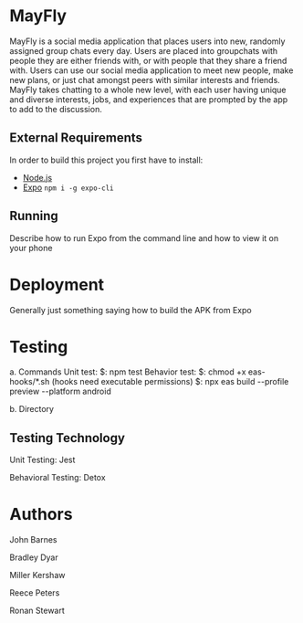 # MayFly

MayFly is a social media application that places users into new, randomly assigned group chats every day. Users are placed into groupchats with people they are either friends with, or with people that they share a friend with. Users can use our social media application to meet new people, make new plans, or just chat amongst peers with similar interests and friends. MayFly takes chatting to a whole new level, with each user having unique and diverse interests, jobs, and experiences that are prompted by the app to add to the discussion.

## External Requirements

In order to build this project you first have to install:

* [Node.js](https://nodejs.org/en/)
* [Expo](https://expo.dev/)
`npm i -g expo-cli`

## Running

Describe how to run Expo from the command line and how to view it on your phone

# Deployment

Generally just something saying how to build the APK from Expo

# Testing

a. Commands
Unit test:     $: npm test
Behavior test: $: chmod +x eas-hooks/*.sh (hooks need executable permissions)
               $: npx eas build --profile preview --platform android

b. Directory

## Testing Technology

Unit Testing: Jest

Behavioral Testing: Detox

# Authors

John Barnes

Bradley Dyar

Miller Kershaw 

Reece Peters

Ronan Stewart
